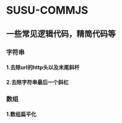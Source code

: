# SUSU-COMMJS
## 一些常见逻辑代码，精简代码等

### 字符串
#### 1.去除url的http头以及末尾斜杆
#### 2.去除字符串最后一个斜杠

### 数组
#### 1.数组扁平化
